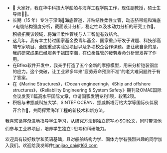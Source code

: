 

- 👋 大家好，我在华中科技大学船舶与海洋工程学院工作，现任副教授，硕士生导师🧑‍🏫。
- 长期（15 年）专注于深海🌊海底管道，非粘结性柔性立管，动态脐带缆和海底⚡电缆结构强度分析，截面设计分析，稳定性以及水动力分析的研究工作🚢。积极拓展该领域，将海洋柔性管线与人工智能有效结合。
- 这几年，我有幸主持过国家基金委青年基金、国家重点研发子课题、科技部高端专家项目、全国重点实验室项目以及多项校企合作课题。更让我自豪的是，我的研究成果已经服务于祖国南海，在位柔性管的疲劳寿命分析里发挥了作用。
- 在Bflex软件开发中，我亲手打造了五个全新的摩擦模型，用来分析铠装钢丝的应力。这个突破，让工业界多年来“疲劳寿命预测不准”的老大难问题终于有了答案。
- 在《Marine Structures》，《Ocean engineering》，《Ship and offshore structures》，《Reliability Engineering & System Safety》期刊及OMAE国际会议发表11篇高水平国际文章，申请国家发明专利1项，软著2项。
- 积极与🌍挪威科技大学、SINTEF OCEAN、挪威斯塔万格大学等国际伙伴展开合作🤝，共同探索海洋工程的新技术和新方法。

我喜欢循序渐进地指导学生学习，从研究方法到独立撰写✍️SCI论文，同时带领他们参与工业界项目，培养学生独立💡思考和科研能力。

欢迎具有较好数学和英语基础，且对船舶结构力学、固体力学有强烈兴趣的同学加入我们。欢迎给我发邮件[tianjiao_dai@163.com](tianjiao_dai@163.com)
